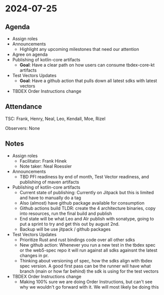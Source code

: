 # 2024-07-25

## Agenda

- Assign roles
- Announcements
  - Highlight any upcoming milestones that need our attention
- Agree on agenda
- Publishing of kotlin-core artifacts
  - **Goal**: Have a clear path on how users can consume tbdex-core-kt artifacts
- Test Vectors Updates
  - **Goal**: Have a github action that pulls down all latest sdks with latest vectors
- TBDEX Order Instructions change

## Attendance

TSC: Frank, Henry, Neal, Leo, Kendall, Moe, Rizel

Observers: None

## Notes

- Assign roles
  - Facilitator: Frank Hinek
  - Note taker: Neal Roessler
- Announcements
  - TBD PFI readiness by end of month, Test Vector readiness, and publishing of maven artifacts
- Publishing of kotlin-core artifacts
  - Current state of publishing: Currently on Jitpack but this is limited and have to manually do a tag
  - Also (almost) have github package available for consumption
  - Github actions build TLDR: create the 4 architecture binaries, copy into resources, run the final build and publish
  - End state will be what Leo and Alr publish with sonatype, going to put a sprint to try and get this out by august 2nd.
  - Backup will be use jitpack / github packages
- Test Vectors Updates
  - Prioritize Rust and rust bindings code over all other sdks
  - New github action: Whenever you run a new test in the tbdex spec or the web5-spec repo it will run against all sdks againsnt the latest changes in pr.
  - Thinking about versioning of spec, how the sdks align with tbdex spec version. A good first pass can be the runner will have what branch (main or how far behind) the sdk is using for the test vectors
- TBDEX Order Instructions change
  - Making 100% sure we are doing Order Instructions, but can't see why we wouldn't go forward with it. We will most likely be doing this
